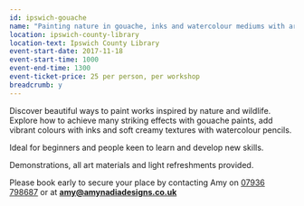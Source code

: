 ```yaml
---
id: ipswich-gouache
name: "Painting nature in gouache, inks and watercolour mediums with artist Amy Beckwith"
location: ipswich-county-library
location-text: Ipswich County Library
event-start-date: 2017-11-18
event-start-time: 1000
event-end-time: 1300
event-ticket-price: 25 per person, per workshop
breadcrumb: y
---
```


Discover beautiful ways to paint works inspired by nature and wildlife. Explore how to achieve many striking effects with gouache paints, add vibrant colours with inks and soft creamy textures with watercolour pencils.

Ideal for beginners and people keen to learn and develop new skills.

Demonstrations, all art materials and light refreshments provided.

Please book early to secure your place by contacting Amy on [07936 798687](tel:07986798687) or at **amy@amynadiadesigns.co.uk**
